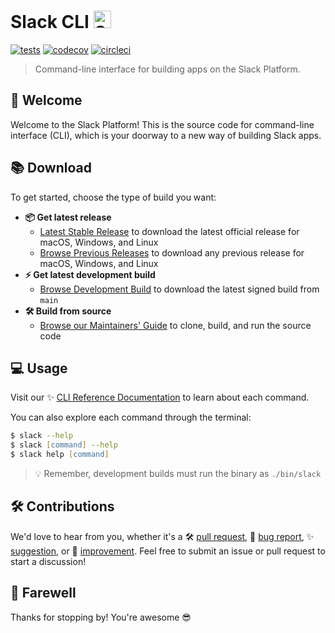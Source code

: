 # Slack CLI <img src="https://avatars.githubusercontent.com/t/6592032" alt="Slack CLI logo" style="height: 1em; max-width: 100%" /> 

[![tests](https://github.com/toughtackle/slack-cli/actions/workflows/tests.yml/badge.svg?branch=main)](https://github.com/toughtackle/slack-cli/actions/workflows/tests.yml)
[![codecov](https://codecov.io/gh/slackapi/slack-cli/branch/main/graph/badge.svg?token=G5TU59IV9I)](https://codecov.io/gh/slackapi/slack-cli)
[![circleci](https://dl.circleci.com/status-badge/img/gh/slackapi/slack-cli/tree/main.svg?style=svg)](https://dl.circleci.com/status-badge/redirect/gh/slackapi/slack-cli/tree/main)

> Command-line interface for building apps on the Slack Platform.

## :wave: Welcome

Welcome to the Slack Platform! This is the source code for command-line
interface (CLI), which is your doorway to a new way of building Slack apps.

## :books: Download

To get started, choose the type of build you want:

- **:package: Get latest release**
  - [Latest Stable Release][install] to download the latest official release for
    macOS, Windows, and Linux
  - [Browse Previous Releases][releases] to download any previous release for
    macOS, Windows, and Linux
- **:zap: Get latest development build**
  - [Browse Development Build][dev] to download the latest signed build from
    `main`
- **:hammer_and_wrench: Build from source**
  - [Browse our Maintainers' Guide][maintainers] to clone, build, and run the
    source code

## :computer: Usage

Visit our ✨ [CLI Reference Documentation][commands] to learn about each
command.

You can also explore each command through the terminal:

```zsh
$ slack --help
$ slack [command] --help
$ slack help [command]
```

> :bulb: Remember, development builds must run the binary as `./bin/slack`

## :hammer_and_wrench: Contributions

We'd love to hear from you, whether it's a :hammer_and_wrench:
[pull request][maintainers], :bug: [bug report][issues], :sparkles:
[suggestion][suggestions], or :rocket: [improvement][enhancements]. Feel free to
submit an issue or pull request to start a discussion!

## :wave: Farewell

Thanks for stopping by! You're awesome :sunglasses:

[commands]: https://tools.slack.dev/slack-cli/reference/commands/slack
[dev]: https://github.com/toughtackle/slack-cli/releases/tag/dev-build
[enhancements]: https://github.com/toughtackle/slack-cli/pulls
[install]: https://tools.slack.dev/slack-cli/guides/installing-the-slack-cli-for-mac-and-linux
[issues]: https://github.com/toughtackle/slack-cli/issues/new?template=04_bug.md
[maintainers]: .github/MAINTAINERS_GUIDE.md
[releases]: https://github.com/toughtackle/slack-cli/releases
[suggestions]: https://github.com/toughtackle/slack-cli/issues/new?template=02_enhancement.md

